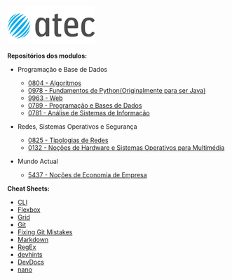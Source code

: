 
<img label='ATEC Logo' src="https://github.com/JPSCorreia/ATEC/blob/main/atec_LOGOTIPO.webp" width='200px' />

**Repositórios dos modulos:**

- Programação e Base de Dados
  - [0804 - Algoritmos](https://github.com/JPSCorreia/0804-Algoritmos)
  - [0978 - Fundamentos de Python(Originalmente para ser Java)](0978-Fundamentos-de-Python)
  - [9963 - Web](https://github.com/JPSCorreia/9963-Web)
  - [0789 - Programação e Bases de Dados](https://github.com/JPSCorreia/0789-Programacao-e-bases-de-dados)
  - [0781 - Análise de Sistemas de Informação](https://github.com/JPSCorreia/0781-Analise-de-Sistemas-de-Informacao)

- Redes, Sistemas Operativos e Segurança
  - [0825 - Tipologias de Redes](https://github.com/JPSCorreia/0825-Tipologias-de-Redes)
  - [0132 - Noções de Hardware e Sistemas Operativos para Multimédia](https://github.com/JPSCorreia/0132-Nocoes-de-Hardware-e-Sistemas-Operativos-para-Multimedia)
  
- Mundo Actual
  - [5437 - Noções de Economia de Empresa](https://github.com/JPSCorreia/5437-Nocoes-de-Economia-de-Empresa)

**Cheat Sheets:**

- [CLI](https://github.com/JPSCorreia/ATEC/blob/main/Material%20Adicional/CLI-Cheat-Sheet.pdf)
- [Flexbox](https://css-tricks.com/snippets/css/a-guide-to-flexbox/)
- [Grid](https://css-tricks.com/snippets/css/complete-guide-grid/)
- [Git](https://github.com/JPSCorreia/ATEC/blob/main/Material%20Adicional/Git-Cheat-Sheet.pdf)
- [Fixing Git Mistakes](https://ohshitgit.com/)
- [Markdown](https://github.com/JPSCorreia/ATEC/blob/main/Material%20Adicional/markdown-cheatsheet.pdf)
- [RegEx](https://regexr.com/)
- [devhints](https://devhints.io/)
- [DevDocs](https://devdocs.io/)
- [nano](https://www.nano-editor.org/dist/latest/cheatsheet.html)
